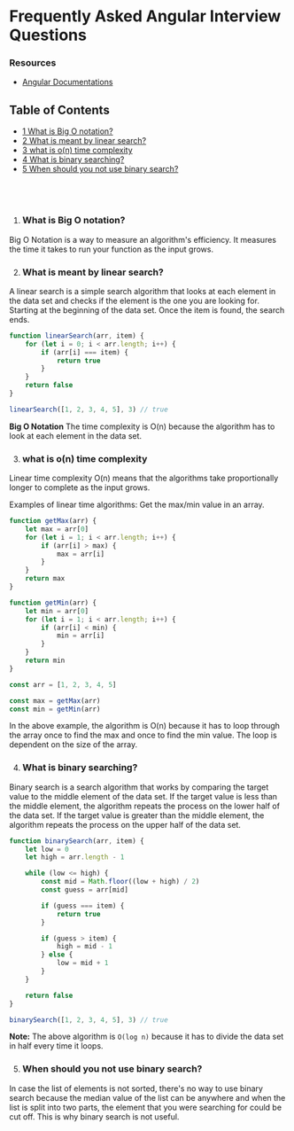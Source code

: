# Frequently Asked Angular Interview Questions 
 ### Resources 
- [Angular Documentations](https://angular.io/) 
 

 ## Table of Contents

- [1 What is Big O notation?](#what-is-big-o-notation)
- [2 What is meant by linear search?](#what-is-meant-by-linear-search)
- [3 what is o(n) time complexity](#what-is-on-time-complexity)
- [4 What is binary searching?](#what-is-binary-searching)
- [5 When should you not use binary search?](#when-should-you-not-use-binary-search)
<br/><br/><br/><br/>

1. ### What is Big O notation?

Big O Notation is a way to measure an algorithm's efficiency. It measures the time it takes to run your function as the input grows.

2. ### What is meant by linear search?

A linear search is a simple search algorithm that looks at each element in the data set and checks if the element is the one you are looking for. Starting at the beginning of the data set. Once the item is found, the search ends.

```javascript
function linearSearch(arr, item) {
	for (let i = 0; i < arr.length; i++) {
		if (arr[i] === item) {
			return true
		}
	}
	return false
}

linearSearch([1, 2, 3, 4, 5], 3) // true
```

**Big O Notation**
The time complexity is O(n) because the algorithm has to look at each element in the data set.

3. ### what is o(n) time complexity

Linear time complexity O(n) means that the algorithms take proportionally longer to complete as the input grows.

Examples of linear time algorithms: Get the max/min value in an array.

```js
function getMax(arr) {
	let max = arr[0]
	for (let i = 1; i < arr.length; i++) {
		if (arr[i] > max) {
			max = arr[i]
		}
	}
	return max
}

function getMin(arr) {
	let min = arr[0]
	for (let i = 1; i < arr.length; i++) {
		if (arr[i] < min) {
			min = arr[i]
		}
	}
	return min
}

const arr = [1, 2, 3, 4, 5]

const max = getMax(arr)
const min = getMin(arr)
```

In the above example, the algorithm is O(n) because it has to loop through the array once to find the max and once to find the min value. The loop is dependent on the size of the array.

4. ### What is binary searching?

Binary search is a search algorithm that works by comparing the target value to the middle element of the data set. If the target value is less than the middle element, the algorithm repeats the process on the lower half of the data set. If the target value is greater than the middle element, the algorithm repeats the process on the upper half of the data set.

```javascript
function binarySearch(arr, item) {
	let low = 0
	let high = arr.length - 1

	while (low <= high) {
		const mid = Math.floor((low + high) / 2)
		const guess = arr[mid]

		if (guess === item) {
			return true
		}

		if (guess > item) {
			high = mid - 1
		} else {
			low = mid + 1
		}
	}

	return false
}

binarySearch([1, 2, 3, 4, 5], 3) // true
```

**Note:** The above algorithm is `O(log n)` because it has to divide the data set in half every time it loops.

5. ### When should you not use binary search?

In case the list of elements is not sorted, there's no way to use binary search because the median value of the list can be anywhere and when the list is split into two parts, the element that you were searching for could be cut off. This is why binary search is not useful.


